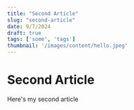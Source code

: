 ```yaml
---
title: "Second Article"
slug: "second-article"
date: 9/7/2024
draft: true
tags: ['some', 'tags']
thumbnail: '/images/content/hello.jpeg'
---
```


# Second Article

Here's my second article
